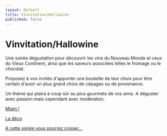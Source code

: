 ```yaml
---
layout: default
title: Vinvitation/Hallowine
published: false
---
```


# Vinvitation/Hallowine

Une soirée dégustation pour découvrir les vins du Nouveau Monde et ceux du Vieux Continent, ainsi que les saveurs associées telles le fromage ou le chocolat.

Proposez à vos invités d'apporter une bouteille de leur choix pour être certain d'avoir un plus grand choix de cépages ou de provenance.

Un thème qui plaira à coup sûr au plus gourmets de vos amis. A déguster avec passion mais cependant avec modération.

[Miam !](/pages/vinvitation_hallowine/miam.html)

[La déco](/pages/vinvitation_hallowine/deco.html)

[A cette soirée vous pourrez croiser...](/pages/vinvitation_hallowine/deguisements.html)